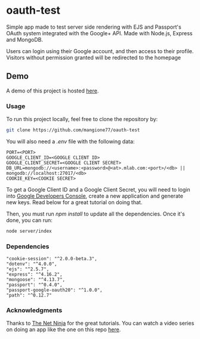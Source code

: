 # oauth-test
Simple app made to test server side rendering with EJS and Passport's OAuth system integrated with the Google+ API.
Made with Node.js, Express and MongoDB.

Users can login using their Google account, and then access to their profile. Visitors without permission granted will be redirected to the homepage

## Demo

A demo of this project is hosted [here](http://whispering-caverns-19200.herokuapp.com/).

### Usage

To run this project locally, feel free to clone the repository by:

```bash
git clone https://github.com/mangione77/oauth-test
```

You will also need a _.env_ file with the following data:

```
PORT=<PORT>
GOOGLE_CLIENT_ID=<GOOGLE CLIENT ID>
GOOGLE_CLIENT_SECRET=<GOOGLE CLIENT SECRET>
DB_URL=mongodb://<username>:<password>@<at>.mlab.com:<port>/<db> || mongodb://localhost:27017/<db> 
COOKIE_KEY=<COOKIE SECRET>
```
To get a Google Client ID and a Google Client Secret, you will need to login into [Google Developers Console](https://console.developers.google.com), create a new application and generate new keys.
Read below for a great tutorial on doing that.

Then, you must run _npm install_ to update all the dependencies. Once it's done, you can run:

```bash
node server/index
```

### Dependencies

    "cookie-session": "^2.0.0-beta.3",
    "dotenv": "^4.0.0",
    "ejs": "^2.5.7",
    "express": "^4.16.2",
    "mongoose": "^4.13.7",
    "passport": "^0.4.0",
    "passport-google-oauth20": "^1.0.0",
    "path": "^0.12.7"
    
 ### Acknowledgments
 Thanks to [The Net Ninja](https://www.thenetninja.co.uk/) for the great tutorials. 
 You can watch a video series on doing an app like the one on this repo [here](https://www.youtube.com/watch?v=sakQbeRjgwg).
